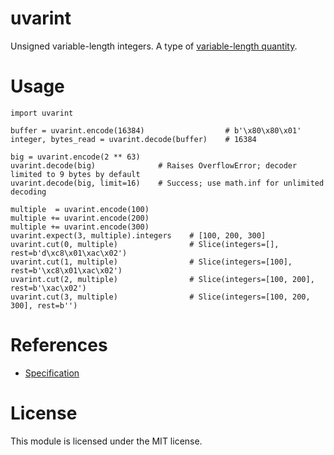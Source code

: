 # uvarint

Unsigned variable-length integers. A type of [variable-length quantity].

# Usage

    import uvarint

    buffer = uvarint.encode(16384)                  # b'\x80\x80\x01'
    integer, bytes_read = uvarint.decode(buffer)    # 16384

    big = uvarint.encode(2 ** 63)
    uvarint.decode(big)              # Raises OverflowError; decoder limited to 9 bytes by default
    uvarint.decode(big, limit=16)    # Success; use math.inf for unlimited decoding

    multiple  = uvarint.encode(100)
    multiple += uvarint.encode(200)
    multiple += uvarint.encode(300)
    uvarint.expect(3, multiple).integers    # [100, 200, 300]
    uvarint.cut(0, multiple)                # Slice(integers=[], rest=b'd\xc8\x01\xac\x02')
    uvarint.cut(1, multiple)                # Slice(integers=[100], rest=b'\xc8\x01\xac\x02')
    uvarint.cut(2, multiple)                # Slice(integers=[100, 200], rest=b'\xac\x02')
    uvarint.cut(3, multiple)                # Slice(integers=[100, 200, 300], rest=b'')

# References

 - [Specification]

# License

This module is licensed under the MIT license.

[variable-length quantity]: https://en.wikipedia.org/wiki/Variable-length_quantity
[Specification]: https://github.com/multiformats/unsigned-varint
